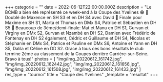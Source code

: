 +++
categorie = ""
date = 2022-06-12T22:00:00.000Z
description = "Le BCMB a bien été représenté ce week-end à la Coupe des Yvelines 😁 🥇 Doublé de Maxence en SH S3 et en DH S4 avec David 🥈 Finale pour Maxime en SH S1, Marta et Thomas en DMx S4, Patrice et Sébastien en DH S5 🥉 Beaucoup de 3ème/demi-finale: Mat et Manu en DH S1, Gurvan et Virginy en DMx S2, Gurvan et Nzambé en DH S2, Damien avec Frédéric de Fontenay en DH S2 également, Cédric et Guillaume et DH S4, Nicolas et Stéphanie en DMx S4, Patrice et Pauline en DMx S6, Antoine et Yann en DH S5, Dalila et Céline en DD S2. Grace à tous ces bons résultats le club termine 2ème au classement de la Coupes derrière Carrière-sur-Seine. Bravo à tous!"
photos = [
  "img/img_20220612_161742.jpg",
  "img/img_20220612_162442.jpg",
  "img/img_20220612_161656.jpg",
  "img/img_20220612_161508.jpg",
  "img/img_20220612_161433.jpg"
]
res_type = "tournoi"
title = "Coupe des Yvelines"
_template = "resultat"
+++


